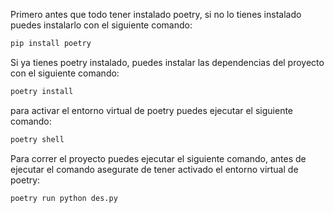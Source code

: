 Primero antes que todo tener instalado poetry, si no lo tienes instalado puedes instalarlo con el siguiente comando:
```bash
pip install poetry
```

Si ya tienes poetry instalado, puedes instalar las dependencias del proyecto con el siguiente comando:
```bash
poetry install
```

para activar el entorno virtual de poetry puedes ejecutar el siguiente comando:
```bash
poetry shell
```

Para correr el proyecto puedes ejecutar el siguiente comando, antes de ejecutar el comando asegurate de tener activado el entorno virtual de poetry:
```bash
poetry run python des.py
```
